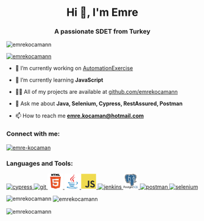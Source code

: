 <h1 align="center">Hi 👋, I'm Emre</h1>
<h3 align="center">A passionate SDET from Turkey</h3>

<p align="left"> <img src="https://komarev.com/ghpvc/?username=emrekocamann&label=Profile%20views&color=0e75b6&style=flat" alt="emrekocamann" /> </p>

<p align="left"> <a href="https://github.com/ryo-ma/github-profile-trophy"><img src="https://github-profile-trophy.vercel.app/?username=emrekocamann" alt="emrekocamann" /></a> </p>

- 🔭 I’m currently working on [AutomationExercise](https://automationexercise.com/)

- 🌱 I’m currently learning **JavaScript**

- 👨‍💻 All of my projects are available at [github.com/emrekocamann](github.com/emrekocamann)

- 💬 Ask me about **Java, Selenium, Cypress, RestAssured, Postman**

- 📫 How to reach me **emre.kocaman@hotmail.com**

<h3 align="left">Connect with me:</h3>
<p align="left">
<a href="https://linkedin.com/in/emre-kocaman" target="blank"><img align="center" src="https://raw.githubusercontent.com/rahuldkjain/github-profile-readme-generator/master/src/images/icons/Social/linked-in-alt.svg" alt="emre-kocaman" height="30" width="40" /></a>
</p>

<h3 align="left">Languages and Tools:</h3>
<p align="left"> <a href="https://www.cypress.io" target="_blank" rel="noreferrer"> <img src="https://raw.githubusercontent.com/simple-icons/simple-icons/6e46ec1fc23b60c8fd0d2f2ff46db82e16dbd75f/icons/cypress.svg" alt="cypress" width="40" height="40"/> </a> <a href="https://git-scm.com/" target="_blank" rel="noreferrer"> <img src="https://www.vectorlogo.zone/logos/git-scm/git-scm-icon.svg" alt="git" width="40" height="40"/> </a> <a href="https://www.w3.org/html/" target="_blank" rel="noreferrer"> <img src="https://raw.githubusercontent.com/devicons/devicon/master/icons/html5/html5-original-wordmark.svg" alt="html5" width="40" height="40"/> </a> <a href="https://www.java.com" target="_blank" rel="noreferrer"> <img src="https://raw.githubusercontent.com/devicons/devicon/master/icons/java/java-original.svg" alt="java" width="40" height="40"/> </a> <a href="https://developer.mozilla.org/en-US/docs/Web/JavaScript" target="_blank" rel="noreferrer"> <img src="https://raw.githubusercontent.com/devicons/devicon/master/icons/javascript/javascript-original.svg" alt="javascript" width="40" height="40"/> </a> <a href="https://www.jenkins.io" target="_blank" rel="noreferrer"> <img src="https://www.vectorlogo.zone/logos/jenkins/jenkins-icon.svg" alt="jenkins" width="40" height="40"/> </a> <a href="https://www.postgresql.org" target="_blank" rel="noreferrer"> <img src="https://raw.githubusercontent.com/devicons/devicon/master/icons/postgresql/postgresql-original-wordmark.svg" alt="postgresql" width="40" height="40"/> </a> <a href="https://postman.com" target="_blank" rel="noreferrer"> <img src="https://www.vectorlogo.zone/logos/getpostman/getpostman-icon.svg" alt="postman" width="40" height="40"/> </a> <a href="https://www.selenium.dev" target="_blank" rel="noreferrer"> <img src="https://raw.githubusercontent.com/detain/svg-logos/780f25886640cef088af994181646db2f6b1a3f8/svg/selenium-logo.svg" alt="selenium" width="40" height="40"/> </a> </p>

<p><img align="left" src="https://github-readme-stats.vercel.app/api/top-langs?username=emrekocamann&show_icons=true&locale=en&layout=compact" alt="emrekocamann" /></p>

<p>&nbsp;<img align="center" src="https://github-readme-stats.vercel.app/api?username=emrekocamann&show_icons=true&locale=en" alt="emrekocamann" /></p>

<p><img align="center" src="https://github-readme-streak-stats.herokuapp.com/?user=emrekocamann&" alt="emrekocamann" /></p>
